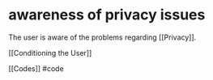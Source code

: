 # awareness of privacy issues
The user is aware of the problems regarding [[Privacy]].

[[Conditioning the User]]

[[Codes]] #code